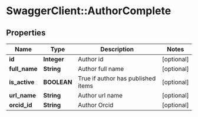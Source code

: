 # SwaggerClient::AuthorComplete

## Properties
Name | Type | Description | Notes
------------ | ------------- | ------------- | -------------
**id** | **Integer** | Author id | [optional] 
**full_name** | **String** | Author full name | [optional] 
**is_active** | **BOOLEAN** | True if author has published items | [optional] 
**url_name** | **String** | Author url name | [optional] 
**orcid_id** | **String** | Author Orcid | [optional] 


